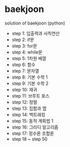 # baekjoon
solution of baekjoon (python)

* step 1: 입출력과 사칙연산
* step 2: if문
* step 3: for문
* step 4: while문
* step 5: 1차원 배열
* step 6: 함수
* step 7: 문자열
* step 8: 기본 수학 1
* step 9: 기본 수학 2
* step 10: 재귀
* step 11: 브루트 포스
* step 12: 정렬
* step 13: 집합과 맵
* step 14: 백트래킹
* step 15: 동적 계획법 1
* step 16: 그리디 알고리즘
* step 17: 정수론 조합론
* step 18 ~ step 50

